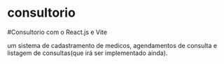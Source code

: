 # consultorio
#Consultorio com o React.js e Vite

um sistema de cadastramento de medicos, agendamentos de consulta e listagem de consultas(que irá ser implementado ainda). 
